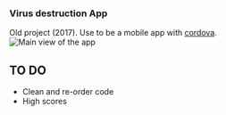 ### Virus destruction App
Old project (2017). Use to be a mobile app with [cordova](https://cordova.apache.org). 
![Main view of the app](https://raw.githubusercontent.com/MercierCorentin/virus-destruction-game/master/readme_images/main.png)

## TO DO
- Clean and re-order code
- High scores
